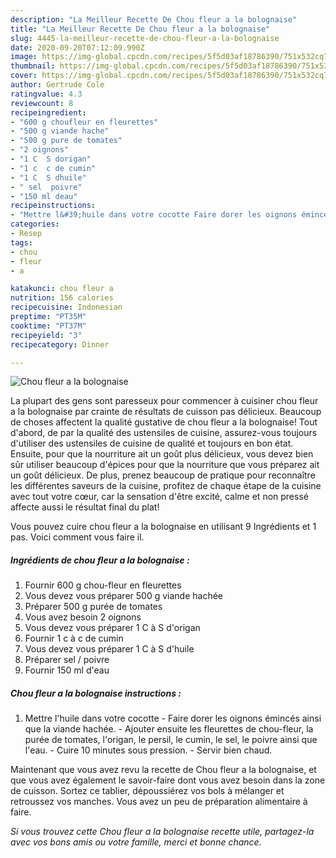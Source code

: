 ```yaml
---
description: "La Meilleur Recette De Chou fleur a la bolognaise"
title: "La Meilleur Recette De Chou fleur a la bolognaise"
slug: 4445-la-meilleur-recette-de-chou-fleur-a-la-bolognaise
date: 2020-09-20T07:12:09.990Z
image: https://img-global.cpcdn.com/recipes/5f5d03af18786390/751x532cq70/chou-fleur-a-la-bolognaise-photo-principale-de-la-recette.jpg
thumbnail: https://img-global.cpcdn.com/recipes/5f5d03af18786390/751x532cq70/chou-fleur-a-la-bolognaise-photo-principale-de-la-recette.jpg
cover: https://img-global.cpcdn.com/recipes/5f5d03af18786390/751x532cq70/chou-fleur-a-la-bolognaise-photo-principale-de-la-recette.jpg
author: Gertrude Cole
ratingvalue: 4.3
reviewcount: 8
recipeingredient:
- "600 g choufleur en fleurettes"
- "500 g viande hache"
- "500 g pure de tomates"
- "2 oignons"
- "1 C  S dorigan"
- "1 c  c de cumin"
- "1 C  S dhuile"
- " sel  poivre"
- "150 ml deau"
recipeinstructions:
- "Mettre l&#39;huile dans votre cocotte Faire dorer les oignons émincés ainsi que la viande hachée. Ajouter ensuite les fleurettes de chou-fleur, la purée de tomates, l&#39;origan, le persil, le cumin, le sel, le poivre ainsi que l&#39;eau. Cuire 10 minutes sous pression. Servir bien chaud."
categories:
- Resep
tags:
- chou
- fleur
- a

katakunci: chou fleur a 
nutrition: 156 calories
recipecuisine: Indonesian
preptime: "PT35M"
cooktime: "PT37M"
recipeyield: "3"
recipecategory: Dinner

---
```



![Chou fleur a la bolognaise](https://img-global.cpcdn.com/recipes/5f5d03af18786390/751x532cq70/chou-fleur-a-la-bolognaise-photo-principale-de-la-recette.jpg)

La plupart des gens sont paresseux pour commencer à cuisiner chou fleur a la bolognaise par crainte de résultats de cuisson pas délicieux. Beaucoup de choses affectent la qualité gustative de chou fleur a la bolognaise! Tout d'abord, de par la qualité des ustensiles de cuisine, assurez-vous toujours d'utiliser des ustensiles de cuisine de qualité et toujours en bon état. Ensuite, pour que la nourriture ait un goût plus délicieux, vous devez bien sûr utiliser beaucoup d'épices pour que la nourriture que vous préparez ait un goût délicieux. De plus, prenez beaucoup de pratique pour reconnaître les différentes saveurs de la cuisine, profitez de chaque étape de la cuisine avec tout votre cœur, car la sensation d'être excité, calme et non pressé affecte aussi le résultat final du plat!

<!--inarticleads1-->

Vous pouvez cuire chou fleur a la bolognaise en utilisant 9 Ingrédients et 1 pas. Voici comment vous faire il.

##### Ingrédients de chou fleur a la bolognaise :

1. Fournir 600 g chou-fleur en fleurettes
1. Vous devez vous préparer 500 g viande hachée
1. Préparer 500 g purée de tomates
1. Vous avez besoin 2 oignons
1. Vous devez vous préparer 1 C à S d&#39;origan
1. Fournir 1 c à c de cumin
1. Vous devez vous préparer 1 C à S d&#39;huile
1. Préparer  sel / poivre
1. Fournir 150 ml d&#39;eau




<!--inarticleads2-->

##### Chou fleur a la bolognaise instructions :

1. Mettre l&#39;huile dans votre cocotte - Faire dorer les oignons émincés ainsi que la viande hachée. - Ajouter ensuite les fleurettes de chou-fleur, la purée de tomates, l&#39;origan, le persil, le cumin, le sel, le poivre ainsi que l&#39;eau. - Cuire 10 minutes sous pression. - Servir bien chaud.




<!--inarticleads1-->

<p>
Maintenant que vous avez revu la recette de Chou fleur a la bolognaise, et que vous avez également le savoir-faire dont vous avez besoin dans la zone de cuisson. Sortez ce tablier, dépoussiérez vos bols à mélanger et retroussez vos manches. Vous avez un peu de préparation alimentaire à faire.
</p>

<p>
<i>Si vous trouvez cette Chou fleur a la bolognaise recette utile, partagez-la avec vos bons amis ou votre famille, merci et bonne chance.</i>
</p>
